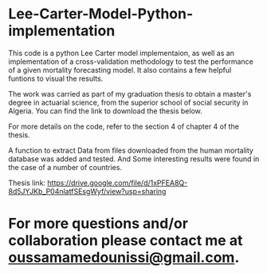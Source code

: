 # Lee-Carter-Model-Python-implementation

This code is a python Lee Carter model implementaion, as well as an implementation of a cross-validation methodology to test the performance of a given mortality forecasting model. It also contains a few helpful funtions to visual the results.

The work was carried as part of my graduation thesis to obtain a master's degree in actuarial science, from the superior school of social security in Algeria. You can find the link to download the thesis below.

For more details on the code, refer to the section 4 of chapter 4 of the thesis.

A function to extract Data from files downloaded from the human mortality database was added and tested. And Some interesting results were found in the case of a number of countries.

Thesis link: https://drive.google.com/file/d/1xPFEA8Q-8d5JYJKb_P04nlatfSEsgWyf/view?usp=sharing

# For more questions and/or collaboration please contact me at oussamamedounissi@gmail.com.
